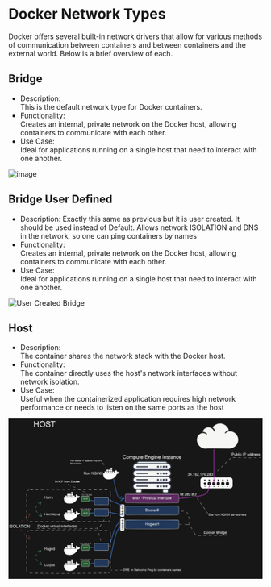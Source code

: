 # Docker Network Types

Docker offers several built-in network drivers that allow for various methods of communication between containers and between containers and the external world. Below is a brief overview of each.

## Bridge

- Description:  
    This is the default network type for Docker containers.
- Functionality:  
    Creates an internal, private network on the Docker host, allowing containers to communicate with each other.
- Use Case:  
    Ideal for applications running on a single host that need to interact with one another.

![image](https://github.com/user-attachments/assets/67d25114-48cc-4130-a919-28adc6814263)


## Bridge User Defined

- Description:
    Exactly this same as previous but it is user created. It should be used instead of Default. Allows network ISOLATION and DNS in the network, so one can ping containers by names
- Functionality:  
    Creates an internal, private network on the Docker host, allowing containers to communicate with each other.
- Use Case:  
    Ideal for applications running on a single host that need to interact with one another.
    
![User Created Bridge](https://github.com/user-attachments/assets/e5490bfc-d3c2-469b-9446-045ffc177b10)


## Host

- Description:  
      The container shares the network stack with the Docker host.  
- Functionality:  
      The container directly uses the host's network interfaces without network isolation.   
- Use Case:   
      Useful when the containerized application requires high network performance or needs to listen on the same ports as the host

![Host](image.png)
